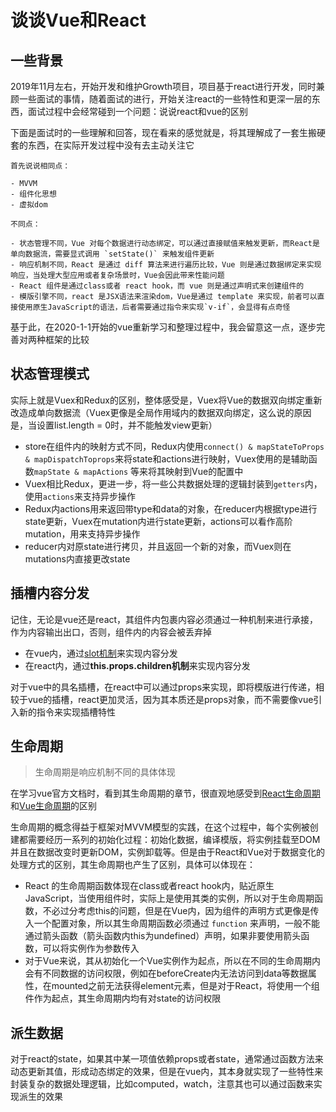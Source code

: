 # 谈谈Vue和React

## 一些背景

2019年11月左右，开始开发和维护Growth项目，项目基于react进行开发，同时兼顾一些面试的事情，随着面试的进行，开始关注react的一些特性和更深一层的东西，面试过程中会经常碰到一个问题：说说react和vue的区别

下面是面试时的一些理解和回答，现在看来的感觉就是，将其理解成了一套生搬硬套的东西，在实际开发过程中没有去主动关注它

```
首先说说相同点：

- MVVM
- 组件化思想
- 虚拟dom

不同点：

- 状态管理不同，Vue 对每个数据进行动态绑定，可以通过直接赋值来触发更新，而React是单向数据流，需要显式调用 `setState()` 来触发组件更新
- 响应机制不同，React 是通过 diff 算法来进行遍历比较，Vue 则是通过数据绑定来实现响应，当处理大型应用或者复杂场景时，Vue会因此带来性能问题
- React 组件是通过class或者 react hook，而 vue 则是通过声明式来创建组件的
- 模版引擎不同，react 是JSX语法来渲染dom，Vue是通过 template 来实现，前者可以直接使用原生JavaScript的语法，后者需要通过指令来实现`v-if`，会显得有点奇怪
```

基于此，在2020-1-1开始的vue重新学习和整理过程中，我会留意这一点，逐步完善对两种框架的比较


## 状态管理模式

实际上就是Vuex和Redux的区别，整体感受是，Vuex将Vue的数据双向绑定重新改造成单向数据流（Vuex更像是全局作用域内的数据双向绑定，这么说的原因是，当设置list.length = 0时，并不能触发view更新）

- store在组件内的映射方式不同，Redux内使用`connect() & mapStateToProps & mapDispatchToprops`来将state和actions进行映射，Vuex使用的是辅助函数`mapState & mapActions` 等来将其映射到Vue的配置中
- Vuex相比Redux，更进一步，将一些公共数据处理的逻辑封装到`getters`内，使用`actions`来支持异步操作
- Redux内actions用来返回带type和data的对象，在reducer内根据type进行state更新，Vuex在mutation内进行state更新，actions可以看作高阶mutation，用来支持异步操作
- reducer内对原state进行拷贝，并且返回一个新的对象，而Vuex则在mutations内直接更改state


## 插槽内容分发

记住，无论是vue还是react，其组件内包裹内容必须通过一种机制来进行承接，作为内容输出出口，否则，组件内的内容会被丢弃掉

- 在vue内，通过[slot机制](../Core/Vue2.x/a.basic.html#slot)来实现内容分发
- 在react内，通过**this.props.children机制**来实现内容分发

对于vue中的具名插槽，在react中可以通过props来实现，即将模版进行传递，相较于vue的插槽，react更加灵活，因为其本质还是props对象，而不需要像vue引入新的指令来实现插槽特性


## 生命周期

> 生命周期是响应机制不同的具体体现

在学习vue官方文档时，看到其生命周期的章节，很直观地感受到[React生命周期](../Core/React/a.basic.html#组件的生命周期)和[Vue生命周期](../Core/Vue2.x/a.basic.html#生命周期)的区别

生命周期的概念得益于框架对MVVM模型的实践，在这个过程中，每个实例被创建都需要经历一系列的初始化过程：初始化数据，编译模版，将实例挂载至DOM并且在数据改变时更新DOM，实例卸载等。但是由于React和Vue对于数据变化的处理方式的区别，其生命周期也产生了区别，具体可以体现在：

- React 的生命周期函数体现在class或者react hook内，贴近原生JavaScript，当使用组件时，实际上是使用其类的实例，所以对于生命周期函数，不必过分考虑this的问题，但是在Vue内，因为组件的声明方式更像是传入一个配置对象，所以其生命周期函数必须通过 `function` 来声明，一般不能通过箭头函数（箭头函数内this为undefined）声明，如果非要使用箭头函数，可以将实例作为参数传入
- 对于Vue来说，其从初始化一个Vue实例作为起点，所以在不同的生命周期内会有不同数据的访问权限，例如在beforeCreate内无法访问到data等数据属性，在mounted之前无法获得element元素，但是对于React，将使用一个组件作为起点，其生命周期内均有对state的访问权限

## 派生数据

对于react的state，如果其中某一项值依赖props或者state，通常通过函数方法来动态更新其值，形成动态绑定的效果，但是在vue内，其本身就实现了一些特性来封装复杂的数据处理逻辑，比如computed，watch，注意其也可以通过函数来实现派生的效果



